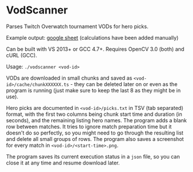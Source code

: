 # VodScanner

Parses Twitch Overwatch tournament VODs for hero picks.

Example output: [google sheet](https://docs.google.com/spreadsheets/d/1Uvilc3Hj9vp2YDRrV5uaHfyOjms3Wy0PC8qVgy065SE/edit?usp=sharing) (calculations have been added manually)

Can be built with VS 2013+ or GCC 4.7+. Requires OpenCV 3.0 (both) and cURL (GCC).

Usage: `./vodscanner <vod-id>`

VODs are downloaded in small chunks and saved as `<vod-id>/cache/chunkXXXXXX.ts` - they can be deleted later on or even as the program is running (just make sure to keep the last 8 as they might be in use).

Hero picks are documented in `<vod-id>/picks.txt` in TSV (tab separated) format, with the first two columns being chunk start time and duration (in seconds), and the remaining listing hero names. The program adds a blank row between matches. It tries to ignore match preparation time but it doesn't do so perfectly, so you might need to go through the resulting list and delete all small groups of rows. The program also saves a screenshot for every match in `<vod-id>/<start-time>.png`.

The program saves its current execution status in a `json` file, so you can close it at any time and resume download later.
